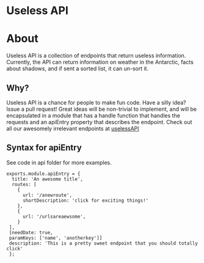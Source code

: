 Useless API
==========
# About #

Useless API is a collection of endpoints that return useless information. Currently, the API can return information on weather in the Antarctic, facts about shadows, and if sent a sorted list, it can un-sort it. 

## Why?

Useless API is a chance for people to make fun code. Have a silly idea? Issue a pull request! Great ideas will be non-trivial to implement, and will be encapsulated in a module that has a handle function that handles the requests and an apiEntry property that describes the endpoint. Check out all our awesomely irrelevant endpoints at [uselessAPI](uselessapi.azurewebsites.net) 

## Syntax for apiEntry
See code in api folder for more examples.

    exports.module.apiEntry = {
      title: 'An awesome title',
      routes: [
        {
          url: '/anewroute',
          shortDescription: 'click for exciting things!'
        },
        { 
          url: '/urlsareaewsome',
        }
     ],
     [needDate: true,
     paramKeys: ['name', 'anotherkey']]
     description: 'This is a pretty sweet endpoint that you should totally click'
     }; 
     
    
